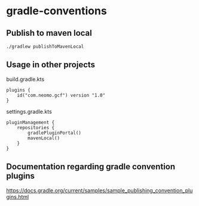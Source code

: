 # gradle-conventions

## Publish to maven local

`./gradlew publishToMavenLocal`

## Usage in other projects

build.gradle.kts
```
plugins {
    id("com.neomo.gcf") version "1.0"
}
```

settings.gradle.kts
```
pluginManagement {
    repositories {
        gradlePluginPortal()
        mavenLocal()
    }
}
```

## Documentation regarding gradle convention plugins

https://docs.gradle.org/current/samples/sample_publishing_convention_plugins.html
